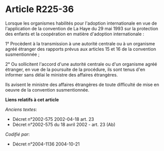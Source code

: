 # Article R225-36

Lorsque les organismes habilités pour l'adoption internationale en vue de l'application de la convention de La Haye du 29 mai
1993 sur la protection des enfants et la coopération en matière d'adoption internationale :

1° Procèdent à la transmission à une autorité centrale ou à un organisme agréé étranger des rapports prévus aux articles 15
et 16 de la convention susmentionnée ;

2° Ou sollicitent l'accord d'une autorité centrale ou d'un organisme agréé étranger, en vue de la poursuite de la procédure,
ils sont tenus d'en informer sans délai le ministre des affaires étrangères.

Ils avisent le ministre des affaires étrangères de toute difficulté de mise en oeuvre de la convention susmentionnée.

**Liens relatifs à cet article**

_Anciens textes_:

  - Décret n°2002-575 2002-04-18 art. 23
  - Décret n°2002-575 du 18 avril 2002 - art. 23 (Ab)

_Codifié par_:

  - Décret n°2004-1136 2004-10-21

